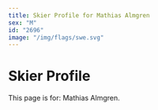 ```yaml
---
title: Skier Profile for Mathias Almgren
sex: "M"
id: "2696"
image: "/img/flags/swe.svg" 
---
```


# Skier Profile

This page is for: Mathias Almgren.
    